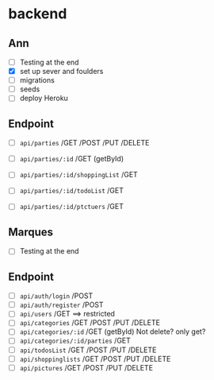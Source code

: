 # backend

## Ann
- [ ] Testing at the end
- [x] set up sever and foulders
- [ ] migrations
- [ ] seeds
- [ ] deploy Heroku
## Endpoint
- [ ] `api/parties` /GET /POST /PUT /DELETE 
- [ ] `api/parties/:id`    /GET (getById)
- [ ] `api/parties/:id/shoppingList`  /GET 
- [ ] `api/parties/:id/todoList` /GET 
- [ ] `api/parties/:id/ptctuers` /GET 




## Marques 
- [ ] Testing at the end
## Endpoint
- [ ] `api/auth/login`   /POST
- [ ] `api/auth/register` /POST
- [ ] `api/users` /GET ==> restricted 
- [ ] `api/categories`  /GET /POST /PUT /DELETE 
- [ ] `api/categories/:id`  /GET (getById) Not delete? only get?
- [ ] `api/categories/:id/parties`   /GET  
- [ ] `api/todosList` /GET /POST /PUT /DELETE 
- [ ] `api/shoppinglists`  /GET /POST /PUT /DELETE 
- [ ] `api/pictures` /GET /POST /PUT /DELETE

